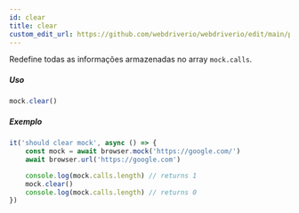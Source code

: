 ```yaml
---
id: clear
title: clear
custom_edit_url: https://github.com/webdriverio/webdriverio/edit/main/packages/webdriverio/src/commands/mock/clear.ts
---
```


Redefine todas as informações armazenadas no array `mock.calls`.

##### Uso

```js
mock.clear()
```

##### Exemplo

```js title="clear.js"
it('should clear mock', async () => {
    const mock = await browser.mock('https://google.com/')
    await browser.url('https://google.com')

    console.log(mock.calls.length) // returns 1
    mock.clear()
    console.log(mock.calls.length) // returns 0
})
```